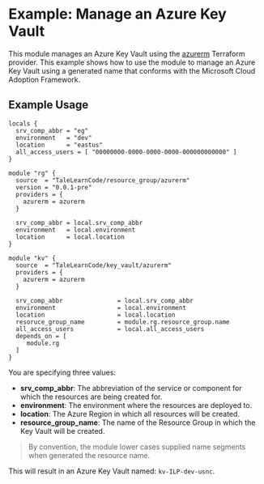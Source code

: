 # Example: Manage an Azure Key Vault

This module manages an Azure Key Vault using the [azurerm](https://registry.terraform.io/providers/hashicorp/azurerm/latest) Terraform provider.  This example shows how to use the module to manage an Azure Key Vault using a generated name that conforms with the Microsoft Cloud Adoption Framework.

## Example Usage

```hcl
locals {
  srv_comp_abbr = "eg"
  environment   = "dev"
  location      = "eastus"
  all_access_users = [ "00000000-0000-0000-0000-000000000000" ]
}

module "rg" {
  source  = "TaleLearnCode/resource_group/azurerm"
  version = "0.0.1-pre"
  providers = {
    azurerm = azurerm
  }

  srv_comp_abbr = local.srv_comp_abbr
  environment   = local.environment
  location      = local.location
}

module "kv" {
  source  = "TaleLearnCode/key_vault/azurerm"
  providers = {
    azurerm = azurerm
  }

  srv_comp_abbr               = local.srv_comp_abbr
  environment                 = local.environment
  location                    = local.location
  resoruce_group_name         = module.rg.resource_group.name
  all_access_users            = local.all_access_users
  depends_on = [
     module.rg
  ]
}
```

You are specifying three values:

- **srv_comp_abbr**: The abbreviation of the service or component for which the resources are being created for.
- **environment**: The environment where the resources are deployed to.
- **location**: The Azure Region in which all resources will be created.
- **resource_group_name**: The name of the Resource Group in which the Key Vault will be created.

> By convention, the module lower cases supplied name segments when generated the resource name.

This will result in an Azure Key Vault named: `kv-ILP-dev-usnc`.
